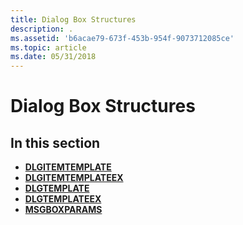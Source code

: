 ```yaml
---
title: Dialog Box Structures
description: .
ms.assetid: 'b6acae79-673f-453b-954f-9073712085ce'
ms.topic: article
ms.date: 05/31/2018
---
```


# Dialog Box Structures

## In this section

-   [**DLGITEMTEMPLATE**](/windows/desktop/api/Winuser/ns-winuser-dlgitemtemplate)
-   [**DLGITEMTEMPLATEEX**](dlgitemtemplateex.md)
-   [**DLGTEMPLATE**](/windows/desktop/api/Winuser/ns-winuser-dlgtemplate)
-   [**DLGTEMPLATEEX**](dlgtemplateex.md)
-   [**MSGBOXPARAMS**](/windows/win32/api/winuser/ns-winuser-msgboxparamsa)

 

 




